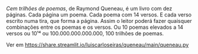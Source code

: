 *Cem trilhões de poemas*, de Raymond Queneau, é um livro com dez páginas. Cada página um poema. Cada poema com 14 versos. E cada verso escrito numa tira, que forma a página. Assim o leitor poderá fazer quaisquer combinações entre os poemas e os versos. Ou 10 poemas elevados a 14 versos ou 10¹⁴ ou 100.000.000.000.000, 100 trilhões de poemas.

Ver em https://share.streamlit.io/luiscarloseiras/queneau/main/queneau.py
